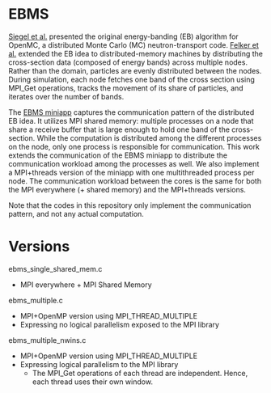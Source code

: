 # EBMS

[Siegel et al.](https://www.sciencedirect.com/science/article/pii/S0010465513003366)
presented the original energy-banding
(EB) algorithm for OpenMC, a distributed Monte Carlo (MC)
neutron-transport code. [Felker et al.](https://www.researchgate.net/publication/269230673_The_energy_band_memory_server_algorithm_for_parallel_Monte_Carlo_transport_calculations)
extended the EB
idea to distributed-memory machines by distributing the
cross-section data (composed of energy bands) across multiple
nodes. Rather than the domain, particles are evenly distributed
between the nodes. During simulation, each node fetches one band of
the cross section using MPI_Get operations, tracks the movement
of its share of particles, and iterates over the number of bands.

The [EBMS miniapp](https://github.com/ANL-CESAR/EBMS) captures
the communication pattern of the distributed EB idea. It utilizes
MPI shared memory: multiple processes on a node that share a receive
buffer that is large enough to hold one band of the cross-section.
While the computation is distributed among the different processes
on the node, only one process is responsible for communication. This
work extends the communication of the EBMS miniapp to distribute the
communication workload among the processes as well. We also implement
a MPI+threads version of the miniapp with one multithreaded process
per node. The communication workload between the cores is the same
for both the MPI everywhere (+ shared memory) and the MPI+threads
versions.

Note that the codes in this repository only implement the
communication pattern, and not any actual computation.

# Versions

ebms_single_shared_mem.c
- MPI everywhere + MPI Shared Memory

ebms_multiple.c
- MPI+OpenMP version using MPI_THREAD_MULTIPLE
- Expressing no logical parallelism exposed to the MPI library

ebms_multiple_nwins.c
- MPI+OpenMP version using MPI_THREAD_MULTIPLE
- Expressing logical parallelism to the MPI library
  - The MPI_Get operations of each thread are independent. Hence, each thread uses their own window.
